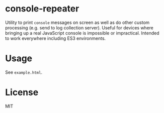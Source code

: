 # console-repeater

Utility to print `console` messages on screen as well as do other custom processing (e.g. send to log collection server). Useful for devices where bringing up a real JavaScript console is impossible or impractical. Intended to work everywhere including ES3 environments.

# Usage

See `example.html`.

# License

MIT
